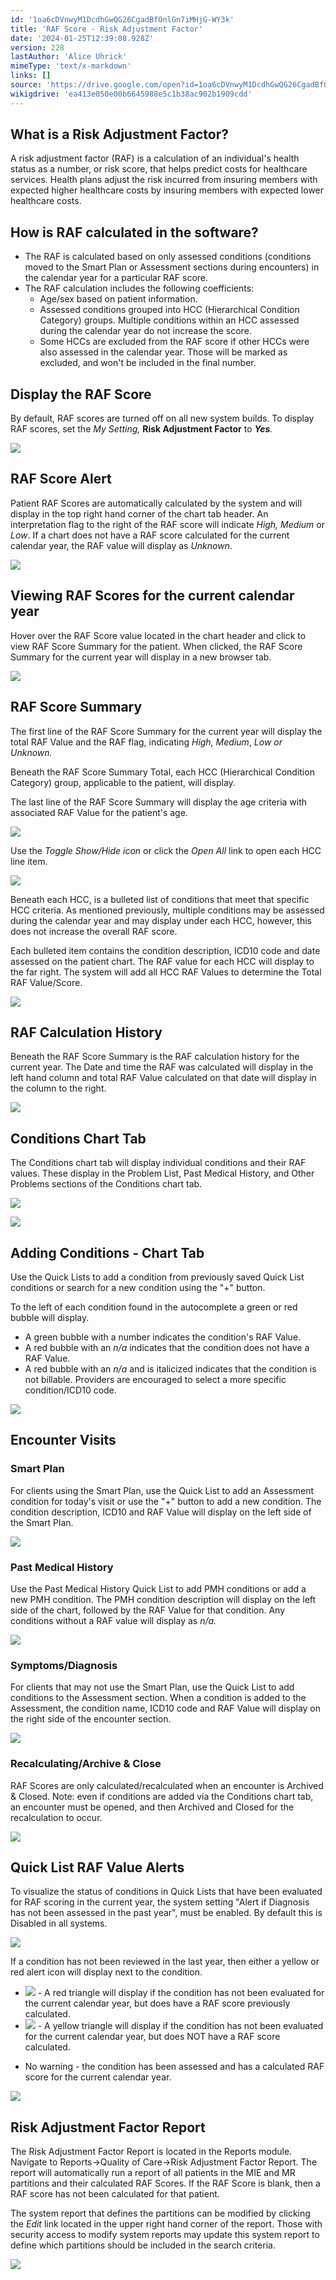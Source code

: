 ```yaml
---
id: '1oa6cDVnwyM1DcdhGwQG26CgadBfOnlGn7iMHjG-WY3k'
title: 'RAF Score - Risk Adjustment Factor'
date: '2024-01-25T12:39:08.928Z'
version: 228
lastAuthor: 'Alice Uhrick'
mimeType: 'text/x-markdown'
links: []
source: 'https://drive.google.com/open?id=1oa6cDVnwyM1DcdhGwQG26CgadBfOnlGn7iMHjG-WY3k'
wikigdrive: 'ea413e050e00b6645988e5c1b38ac902b1909cdd'
---
```

## What is a Risk Adjustment Factor?

A risk adjustment factor (RAF) is a calculation of an individual's health status as a number, or risk score, that helps predict costs for healthcare services. Health plans adjust the risk incurred from insuring members with expected higher healthcare costs by insuring members with expected lower healthcare costs.

## How is RAF calculated in the software?

* The RAF is calculated based on only assessed conditions (conditions moved to the Smart Plan or Assessment sections during encounters) in the calendar year for a particular RAF score.
* The RAF calculation includes the following coefficients:
   * Age/sex based on patient information.
   * Assessed conditions grouped into HCC (Hierarchical Condition Category) groups. Multiple conditions within an HCC assessed during the calendar year do not increase the score.
   * Some HCCs are excluded from the RAF score if other HCCs were also assessed in the calendar year. Those will be marked as excluded, and won't be included in the final number.

## Display the RAF Score

By default, RAF scores are turned off on all new system builds. To display RAF scores, set the *My Setting,* **Risk Adjustment Factor** to **_Yes_***.*


![](../raf-score-risk-adjustment-factor.assets/e6f200c6882141590e58a7a297617117.png)



## RAF Score Alert


Patient RAF Scores are automatically calculated by the system and will display in the top right hand corner of the chart tab header. An interpretation flag to the right of the RAF score will indicate *High, Medium* or *Low*. If a chart does not have a RAF score calculated for the current calendar year, the RAF value will display as *Unknown*.


![](../raf-score-risk-adjustment-factor.assets/cf151c72412d07955bb593a89f9e086f.png)



## Viewing RAF Scores for the current calendar year


Hover over the RAF Score value located in the chart header and click to view RAF Score Summary for the patient. When clicked, the RAF Score Summary for the current year will display in a new browser tab.


![](../raf-score-risk-adjustment-factor.assets/edc8f1b74c3769a1db62c854e7613881.png)



## RAF Score Summary


The first line of the RAF Score Summary for the current year will display the total RAF Value and the RAF flag, indicating *High, Medium*, *Low or Unknown.*

Beneath the RAF Score Summary Total, each HCC (Hierarchical Condition Category) group, applicable to the patient, will display. 

The last line of the RAF Score Summary will display the age criteria with associated RAF Value for the patient's age.


![](../raf-score-risk-adjustment-factor.assets/6a389fb2789e538443193fac3625cfed.png)



Use the *Toggle Show/Hide icon* or click the *Open All* link to open each HCC line item. 


![](../raf-score-risk-adjustment-factor.assets/229f36e5f54da91fc95bf11a6e6f69de.png)




Beneath each HCC, is a bulleted list of conditions that meet that specific HCC criteria. As mentioned previously, multiple conditions may be assessed during the calendar year and may display under each HCC, however, this does not increase the overall RAF score. 

Each bulleted item contains the condition description, ICD10 code and date assessed on the patient chart. The RAF value for each HCC will display to the far right. The system will add all HCC RAF Values to determine the Total RAF Value/Score.


![](../raf-score-risk-adjustment-factor.assets/a2421a0603f4fd36fb7c90dd2174aa5c.png)



## RAF Calculation History


Beneath the RAF Score Summary is the RAF calculation history for the current year. The Date and time the RAF was calculated will display in the left hand column and total RAF Value calculated on that date will display in the column to the right.


![](../raf-score-risk-adjustment-factor.assets/481d1ebc1c9a92d025771d46ae416b38.png)



## Conditions Chart Tab

The Conditions chart tab will display individual conditions and their RAF values. These display in the Problem List, Past Medical History, and Other Problems sections of the Conditions chart tab.


![](../raf-score-risk-adjustment-factor.assets/5570c12a3926241d91e8e6ba7a76c8cb.png)


![](../raf-score-risk-adjustment-factor.assets/a5a30ea9f04b9b5eca92c52a0bf75f69.png)



## Adding Conditions - Chart Tab


Use the Quick Lists to add a condition from previously saved Quick List conditions or search for a new condition using the "+" button.

To the left of each condition found in the autocomplete a green or red bubble will display. 

* A green bubble with a number indicates the condition's RAF Value. 
* A red bubble with an <em>n/a </em>indicates that the condition does not have a RAF Value. 
* A red bubble with an <em>n/a</em> and is italicized indicates that the condition is not billable. Providers are encouraged to select a more specific condition/ICD10 code.


![](../raf-score-risk-adjustment-factor.assets/44c2eec86d6435935f03b385fcb738dc.png)



## Encounter Visits


### Smart Plan


For clients using the Smart Plan, use the Quick List to add an Assessment condition for today's visit or use the "+" button to add a new condition. The condition description, ICD10 and RAF Value will display on the left side of the Smart Plan.


![](../raf-score-risk-adjustment-factor.assets/df5456528fd567e6a73f1fb1bd07ae56.png)



### Past Medical History


Use the Past Medical History Quick List to add PMH conditions or add a new PMH condition. The PMH condition description will display on the left side of the chart, followed by the RAF Value for that condition. Any conditions without a RAF value will display as *n/a.*


![](../raf-score-risk-adjustment-factor.assets/3edfdbf630c2097387f9d61be6613846.png)



### Symptoms/Diagnosis


For clients that may not use the Smart Plan, use the Quick List to add conditions to the Assessment section. When a condition is added to the Assessment, the condition name, ICD10 code and RAF Value will display on the right side of the encounter section.


![](../raf-score-risk-adjustment-factor.assets/8e2cb78633df561f3562874085535c7b.png)



### Recalculating/Archive & Close


RAF Scores are only calculated/recalculated when an encounter is Archived & Closed. Note: even if conditions are added via the Conditions chart tab, an encounter must be opened, and then Archived and Closed for the recalculation to occur.


![](../raf-score-risk-adjustment-factor.assets/79df383e7f24cba6ca7119372c4fd0e5.png)



## Quick List RAF Value Alerts


To visualize the status of conditions in Quick Lists that have been evaluated for RAF scoring in the current year, the system setting "Alert if Diagnosis has not been assessed in the past year", must be enabled. By default this is Disabled in all systems.


![](../raf-score-risk-adjustment-factor.assets/d256e10633d365adffcf0fc37c3b3dda.png)


If a condition has not been reviewed in the last year, then either a yellow or red alert icon will display next to the condition.


* <img src="../raf-score-risk-adjustment-factor.assets/e18532205abfeb51d53bf7880d2caaf2.png" />  
  - A red triangle will display if the condition has not been evaluated for the current calendar year, but does have a RAF score previously calculated.

* <img src="../raf-score-risk-adjustment-factor.assets/63f9e5c0e5fb3e257127176324afc1d9.png" />  
   - A yellow triangle will display if the condition has not been evaluated for the current calendar year, but does NOT have a RAF score calculated.
* No warning - the condition has been assessed and has a calculated RAF score for the current calendar year.


![](../raf-score-risk-adjustment-factor.assets/648f00a41d541e410bf89ba45a8ae4ed.png)



## Risk Adjustment Factor Report

The Risk Adjustment Factor Report is located in the Reports module. Navigate to Reports->Quality of Care->Risk Adjustment Factor Report. The report will automatically run a report of all patients in the MIE and MR partitions and their calculated RAF Scores. If the RAF Score is blank, then a RAF score has not been calculated for that patient.

The system report that defines the partitions can be modified by clicking the *Edit* link located in the upper right hand corner of the report. Those with security access to modify system reports may update this system report to define which partitions should be included in the search criteria.




![](../raf-score-risk-adjustment-factor.assets/6302eacefd72b4861ce8f00184dd2875.png)





